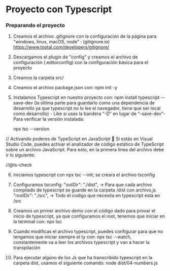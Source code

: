 # Proyecto con Typescript

### Preparando el proyecto

1. Creamos el archivo .gitignore con la configuración de la página para "windows, linux, macOS, node" : (gitignore.io) https://www.toptal.com/developers/gitignore/
2. Descargamos el plugin de "config" y creamos el archivo de configuración (.editorconfig) con la configuración básica para el proyecto 
3. Creamos la carpeta src/
4. Creamos el archivo package.json con: npm init -y
5. Instalamos Typescript en nuestro proyecto con: npm install typescript --save-dev (la última parte para guardarlo como una dependencia de desarrollo ya que typescript no lo lee el navegador, tiene que ser local como desarrollo) - Like si usas la bandera “-D” en lugar de “–save-dev”-
    Para verificar la versión instalada:

    npx tsc --version

// Activando poderes de TypeScript en JavaScript 🧐
Si estás en Visual Studio Code, puedes activar el analizador de código estático de TypeScript sobre un archivo JavaScript. Para esto, en la primera línea del archivo debe ir lo siguiente:

//@ts-check

6. Iniciamos typescript con npx tsc --init; se creara el archivo tsconfig

7. Configuramos tsconfig: 
    "outDir": "./dist", -> Para que cada archivo compilado de typescript se guarde en la carpeta /dist con archivo,js
    "rootDir": "./src", -> Todo el codigo que necesita en typescript esta en /src

8. Creamos un primer archivo demo con el código dado para provar el inicio de typescript, ya que configuramos el root, tenemos que iniciar en la terminal con: npx tsc

9. Cuando modificas el archivo typescript, puedes configurar para que no tengamos que iniciar siempre el ty con: npx tsc --watch, constantemente va a leer los archivos typescript y van a hacer la transpilación 

10. Para ejecutar algúno de los Js que ha transcribido typescript en la carpeta dist, usamos el siguiente comando: node dist/04-numbers.js

